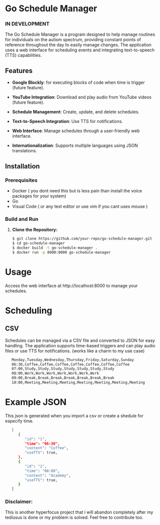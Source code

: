 # Go Schedule Manager

### IN DEVELOPMENT

The Go Schedule Manager is a program designed to help manage routines for individuals on the autism spectrum, providing constant points of reference throughout the day to easily manage changes. The application uses a web interface for scheduling events and integrating text-to-speech (TTS) capabilities.

## Features

- **Google Blockly**:  for executing blocks of code when time is trigger (future feature).
- **YouTube Integration**: Download and play audio from YouTube videos (future feature).
- **Schedule Management**: Create, update, and delete schedules.
- **Text-to-Speech Integration**: Use TTS for notifications.

- **Web Interface**: Manage schedules through a user-friendly web interface.
- **Internationalization**: Supports multiple languages using JSON translations.

## Installation

### Prerequisites

- Docker ( you dont need this but is less pain than install the voice packages for your system)
- Go
- Visual Code ( or any text editor or use vim if you cant uses mouse )

### Build and Run

1. **Clone the Repository:**
   ```sh
   $ git clone https://github.com/your-repo/go-schedule-manager.git
   $ cd go-schedule-manager
   $ docker build -t go-schedule-manager .
   $ docker run -p 8000:8000 go-schedule-manager

# Usage
Access the web interface at http://localhost:8000 to manage your schedules.

# Scheduling

## CSV
Schedules can be managed via a CSV file and converted to JSON for easy handling. The application supports time-based triggers and can play audio files or use TTS for notifications. (works like a charm to my use case)

   ```sh
      Monday,Tuesday,Wednesday,Thursday,Friday,Saturday,Sunday
      06:30,Coffee,Coffee,Coffee,Coffee,Coffee,Coffee,Coffee
      07:00,Study,Study,Study,Study,Study,Study,Study
      08:00,Work,Work,Work,Work,Work,Work,Work
      09:00,Break,Break,Break,Break,Break,Break,Break
      10:00,Meeting,Meeting,Meeting,Meeting,Meeting,Meeting,Meeting
   ```
# Example JSON

This json is generated when you import a csv or create a shedule for especify time.

   ```sh
      [
         {
            "id": "1",
            "time": "06:30",
            "content": "Coffee",
            "useTTS": true,
         },
         {
            "id": "2",
            "time": "08:00",
            "content": "Academy",
            "useTTS": true,
         }
      ]
   ```

### Disclaimer:
   This is another hyperfocus project that i will abandon completely after my tediusus is done or my problem is solved. Feel free to contribute too.